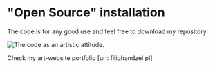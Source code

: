 # "Open Source" installation

The code is for any good use and feel free to download my repository.

![The code as an artistic attitude.](http://filiphandzel.pl/img/open-source1.jpg)

Check my art-website portfolio [url: filiphandzel.pl]

